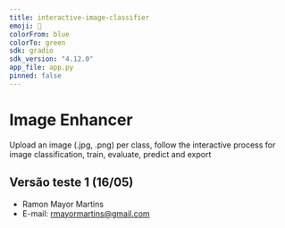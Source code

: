 ```yaml
---
title: interactive-image-classifier
emoji: 🤖
colorFrom: blue
colorTo: green
sdk: gradio
sdk_version: "4.12.0"
app_file: app.py
pinned: false
---
```


# Image Enhancer

Upload an image (.jpg, .png) per class, follow the interactive process for image classification, train, evaluate, predict and export

## Versão teste 1 (16/05)

- Ramon Mayor Martins
- E-mail: [rmayormartins@gmail.com](mailto:rmayormartins@gmail.com)

